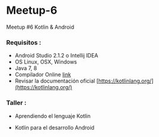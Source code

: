 # Meetup-6
Meetup #6 Kotlin &amp; Android

### Requisitos :

- Android Studio 2.1.2 o Intellij IDEA
- OS Linux, OSX, Windows
- Java 7, 8 
- Compilador Online [link](http://try.kotlinlang.org/#/Examples/Hello,%20world!/Simplest%20version/Simplest%20version.kt) 
- Revisar la documentación oficial [https://kotlinlang.org/](https://kotlinlang.org/)

### Taller :

- Aprendiendo el lenguaje Kotlin

- Kotlin para el desarrollo Android


